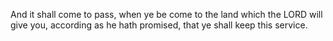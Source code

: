 And it shall come to pass, when ye be come to the land which the LORD will give you, according as he hath promised, that ye shall keep this service.
